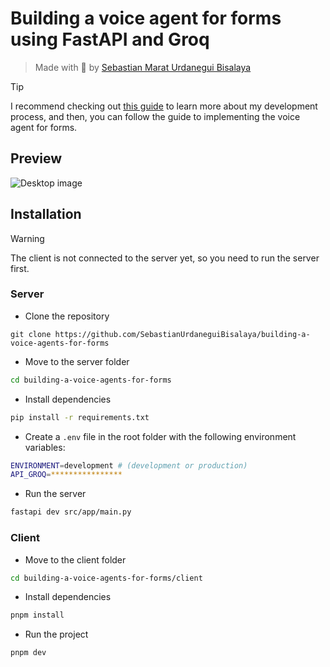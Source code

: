 # **Building a voice agent for forms using FastAPI and Groq**

> Made with 💚 by <a href="https://sebastianurdanegui.com/" target="_blank">Sebastian Marat Urdanegui Bisalaya</a>

> [!TIP]
> I recommend checking out [this guide](https://sebastianurdanegui.com/blog/article-1) to learn more about my development process, and then, you can follow the guide to implementing the voice agent for forms.

## **Preview**

![Desktop image](https://res.cloudinary.com/drzumfcdp/image/upload/v1758677345/Landing%20Page%20Sebastian/web_z7zrio.png)

## **Installation**

> [!WARNING]
> The client is not connected to the server yet, so you need to run the server first.

### **Server**

- Clone the repository

```
git clone https://github.com/SebastianUrdaneguiBisalaya/building-a-voice-agents-for-forms
```

- Move to the server folder

```bash
cd building-a-voice-agents-for-forms
```

- Install dependencies

```bash
pip install -r requirements.txt
```

- Create a `.env` file in the root folder with the following environment variables:

```bash
ENVIRONMENT=development # (development or production)
API_GROQ=****************
```

- Run the server

```bash
fastapi dev src/app/main.py
```

### **Client**

- Move to the client folder

```bash
cd building-a-voice-agents-for-forms/client
```

- Install dependencies

```bash
pnpm install
```

- Run the project

```bash
pnpm dev
```